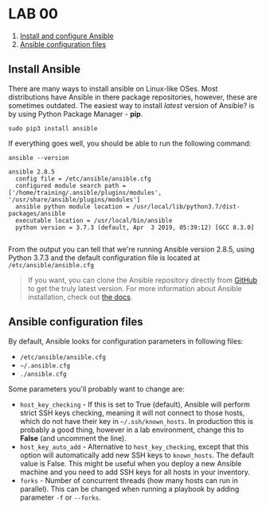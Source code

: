 
# LAB 00

1. [Install and configure Ansible](#install-and-configure-ansible)
2. [Ansible configuration files](#ansible-configuration-files)

## Install Ansible
There are many ways to install ansible on Linux-like OSes. Most distributions have Ansible in there package repositories, however, these are sometimes outdated. The easiest way to install _latest_ version of Ansible? is by using Python Package Manager - **pip**. 

    sudo pip3 install ansible
    
If everything goes well, you should be able to run the following command:

    ansible --version

```
ansible 2.8.5
  config file = /etc/ansible/ansible.cfg
  configured module search path = ['/home/training/.ansible/plugins/modules', '/usr/share/ansible/plugins/modules']
  ansible python module location = /usr/local/lib/python3.7/dist-packages/ansible
  executable location = /usr/local/bin/ansible
  python version = 3.7.3 (default, Apr  3 2019, 05:39:12) [GCC 8.3.0]
    
```
From the output you can tell that we're running Ansible version 2.8.5, using Python 3.7.3 and the default configuration file is located at `/etc/ansible/ansible.cfg`

> If you want, you can clone the Ansible repository directly from [GitHub](https://github.com/ansible/ansible) to get the truly latest version. For more information about Ansible installation, check out [the docs](https://docs.ansible.com/ansible/latest/installation_guide/intro_installation.html).

## Ansible configuration files
By default, Ansible looks for configuration parameters in following files:

 - `/etc/ansible/ansible.cfg`
 - `~/.ansible.cfg`
 - `./ansible.cfg`

Some parameters you'll probably want to change are:
 - `host_key_checking` - If this is set to True (default), Ansible will perform strict SSH keys checking, meaning it will not connect to those hosts, which do not have their key in `~/.ssh/known_hosts`. In production this is probably a good thing, however in a lab environment, change this to **False** (and uncomment the line).
 - `host_key_auto_add` - Alternative to `host_key_checking`, except that this option will automatically add new SSH keys to `known_hosts`. The default value is False. This might be useful when you deploy a new Ansible machine and you need to add SSH keys for all hosts in your inventory.
 - `forks` - Number of concurrent threads (how many hosts can run in parallel). This can be changed when running a playbook by adding parameter `-f` or `--forks`.

<!--stackedit_data:
eyJoaXN0b3J5IjpbMTcxNjM1MjIxNV19
-->
